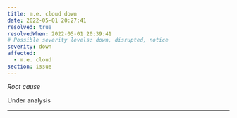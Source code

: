 ```yaml
---
title: m.e. cloud down
date: 2022-05-01 20:27:41
resolved: true
resolvedWhen: 2022-05-01 20:39:41
# Possible severity levels: down, disrupted, notice
severity: down
affected:
  - m.e. cloud
section: issue
---
```


*Root cause*

Under analysis

---


